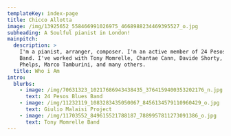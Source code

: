 ```yaml
---
templateKey: index-page
title: Chicco Allotta
image: /img/13925652_558466991026975_4668988234469395527_o.jpg
subheading: A Soulful pianist in London!
mainpitch:
  description: >
    I'm a pianist, arranger, composer. I'm an active member of 24 Pesos Blues
    Band. I've worked with Tony Momrelle, Chantae Cann, Davide Shorty, Jay
    Phelps, Marco Tamburini, and many others.
  title: Who i Am
intro:
  blurbs:
    - image: /img/70631323_10217686943438435_3764159400353202176_n.jpg
      text: 24 Pesos Blues Band
    - image: /img/11232119_1083283435050067_8456134579110960429_o.jpg
      text: Giulio Malaisi Project
    - image: /img/11703552_849615521788187_7889957811273091386_o.jpg
      text: Tony Momrelle Band
---
```


